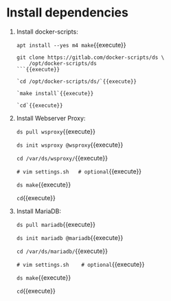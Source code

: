 # Install dependencies

1. Install docker-scripts:

   `apt install --yes m4 make`{{execute}}

   ```
   git clone https://gitlab.com/docker-scripts/ds \
       /opt/docker-scripts/ds
   ```{{execute}}

   `cd /opt/docker-scripts/ds/`{{execute}}

   `make install`{{execute}}

   `cd`{{execute}}

2. Install Webserver Proxy:

   `ds pull wsproxy`{{execute}}
   
   `ds init wsproxy @wsproxy`{{execute}}
   
   `cd /var/ds/wsproxy/`{{execute}}
   
   `# vim settings.sh   # optional`{{execute}}
   
   `ds make`{{execute}}

   `cd`{{execute}}

3. Install MariaDB:

   `ds pull mariadb`{{execute}}
   
   `ds init mariadb @mariadb`{{execute}}
   
   `cd /var/ds/mariadb/`{{execute}}
   
   `# vim settings.sh    # optional`{{execute}}
   
   `ds make`{{execute}}
   
   `cd`{{execute}}
